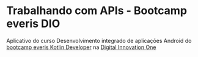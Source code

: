 # Trabalhando com APIs - Bootcamp everis DIO
Aplicativo do curso Desenvolvimento integrado de aplicações Android do [bootcamp everis Kotlin Developer](https://digitalinnovation.one/bootcamps/everis-kotlin-developer) na [Digital Innovation One](https://digitalinnovation.one/)
